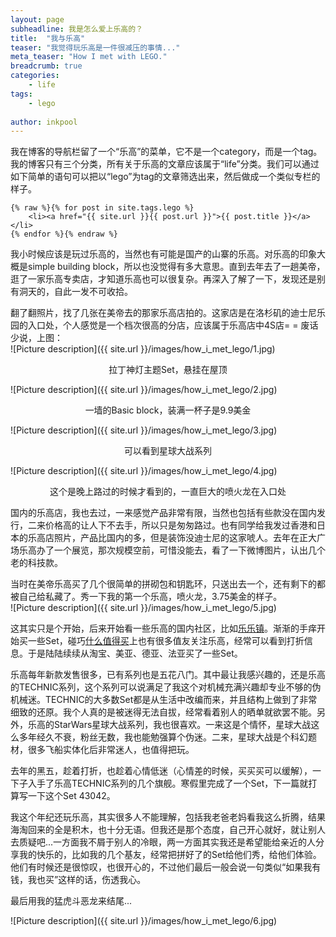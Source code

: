 ```yaml
---
layout: page
subheadline: 我是怎么爱上乐高的？
title:  "我与乐高"
teaser: "我觉得玩乐高是一件很减压的事情..."
meta_teaser: "How I met with LEGO."
breadcrumb: true
categories:
    - life
tags:
    - lego
    
author: inkpool
---
```


我在博客的导航栏留了一个“乐高”的菜单，它不是一个category，而是一个tag。我的博客只有三个分类，所有关于乐高的文章应该属于“life”分类。我们可以通过如下简单的语句可以把以“lego”为tag的文章筛选出来，然后做成一个类似专栏的样子。

~~~
{% raw %}{% for post in site.tags.lego %}
    <li><a href="{{ site.url }}{{ post.url }}">{{ post.title }}</a></li>
{% endfor %}{% endraw %}
~~~

我小时候应该是玩过乐高的，当然也有可能是国产的山寨的乐高。对乐高的印象大概是simple building block，所以也没觉得有多大意思。直到去年去了一趟美帝，逛了一家乐高专卖店，才知道乐高也可以很复杂。再深入了解了一下，发现还是别有洞天的，自此一发不可收拾。  

翻了翻照片，找了几张在美帝去的那家乐高店拍的。这家店是在洛杉矶的迪士尼乐园的入口处，个人感觉是一个档次很高的分店，应该属于乐高店中4S店= = 废话少说，上图：  
![Picture description]({{ site.url }}/images/how_i_met_lego/1.jpg)  
<center>拉丁神灯主题Set，悬挂在屋顶</center>  

![Picture description]({{ site.url }}/images/how_i_met_lego/2.jpg)  
<center>一墙的Basic block，装满一杯子是9.9美金</center>  

![Picture description]({{ site.url }}/images/how_i_met_lego/3.jpg)  
<center>可以看到星球大战系列</center>  

![Picture description]({{ site.url }}/images/how_i_met_lego/4.jpg)  
<center>这个是晚上路过的时候才看到的，一直巨大的喷火龙在入口处</center>  


国内的乐高店，我也去过，一来感觉产品非常有限，当然也包括有些款没在国内发行，二来价格高的让人下不去手，所以只是匆匆路过。也有同学给我发过香港和日本的乐高店照片，产品比国内的多，但是装饰没迪士尼的这家唬人。去年在正大广场乐高办了一个展览，那次规模空前，可惜没能去，看了一下微博图片，认出几个老的科技款。

当时在美帝乐高买了几个很简单的拼砌包和钥匙环，只送出去一个，还有剩下的都被自己给私藏了。秀一下我的第一个乐高，喷火龙，3.75美金的样子。  
![Picture description]({{ site.url }}/images/how_i_met_lego/5.jpg)  

这其实只是个开始，后来开始看一些乐高的国内社区，比如[乐乐镇](http://www.lelezhen.com/portal.php)。渐渐的手痒开始买一些Set，碰巧[什么值得买](http://www.smzdm.com)上也有很多值友关注乐高，经常可以看到打折信息。于是陆陆续续从淘宝、美亚、德亚、法亚买了一些Set。  

乐高每年新款发售很多，已有系列也是五花八门。其中最让我感兴趣的，还是乐高的TECHNIC系列，这个系列可以说满足了我这个对机械充满兴趣却专业不够的伪机械迷。TECHNIC的大多数Set都是从生活中改编而来，并且结构上做到了非常细致的还原。我个人真的是被迷得无法自拔，经常看着别人的晒单就欲罢不能。另外，乐高的StarWars星球大战系列，我也很喜欢。一来这是个情怀，星球大战这么多年经久不衰，粉丝无数，我也能勉强算个伪迷。二来，星球大战是个科幻题材，很多飞船实体化后非常迷人，也值得把玩。

去年的黑五，趁着打折，也趁着心情低迷（心情差的时候，买买买可以缓解），一下子入手了乐高TECHNIC系列的几个旗舰。寒假里完成了一个Set，下一篇就打算写一下这个Set 43042。

我这个年纪还玩乐高，其实很多人不能理解，包括我老爸老妈看我这么折腾，结果海淘回来的全是积木，也十分无语。但我还是那个态度，自己开心就好，就让别人去质疑吧...一方面我不屑于别人的冷眼，两一方面其实我还是希望能给亲近的人分享我的快乐的，比如我的几个基友，经常把拼好了的Set给他们秀，给他们体验。他们有时候还是很惊叹，也很开心的，不过他们最后一般会说一句类似“如果我有钱，我也买”这样的话，伤透我心。  

最后用我的猛虎斗恶龙来结尾...  

![Picture description]({{ site.url }}/images/how_i_met_lego/6.jpg)  




